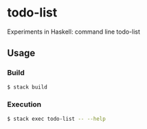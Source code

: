 # todo-list

Experiments in Haskell: command line todo-list

## Usage

### Build

```bash
$ stack build
```

### Execution

```bash
$ stack exec todo-list -- --help
```

